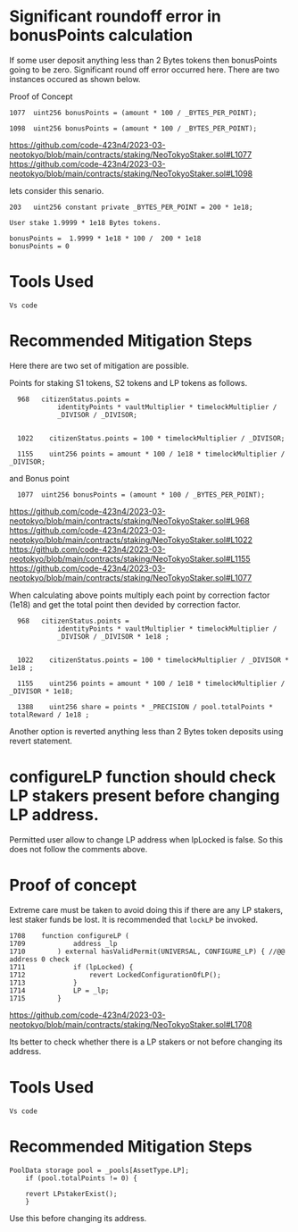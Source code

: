 # Significant roundoff error in bonusPoints calculation

If some user deposit anything less than 2 Bytes tokens then bonusPoints going to be zero. Significant round off error occurred here. There are two instances occured as shown below. 

Proof of Concept

    1077  uint256 bonusPoints = (amount * 100 / _BYTES_PER_POINT);
    
    1098  uint256 bonusPoints = (amount * 100 / _BYTES_PER_POINT);
    

https://github.com/code-423n4/2023-03-neotokyo/blob/main/contracts/staking/NeoTokyoStaker.sol#L1077
https://github.com/code-423n4/2023-03-neotokyo/blob/main/contracts/staking/NeoTokyoStaker.sol#L1098


lets consider this senario.

    203   uint256 constant private _BYTES_PER_POINT = 200 * 1e18;

    User stake 1.9999 * 1e18 Bytes tokens. 
    
    bonusPoints =  1.9999 * 1e18 * 100 /  200 * 1e18 
    bonusPoints = 0
    
# Tools Used
    Vs code

# Recommended Mitigation Steps

  Here there are two set of mitigation are possible. 
  
  
  Points for staking S1 tokens, S2 tokens  and LP tokens as follows.
  
      968   citizenStatus.points =
				identityPoints * vaultMultiplier * timelockMultiplier /
				_DIVISOR / _DIVISOR;
        
      
      1022    citizenStatus.points = 100 * timelockMultiplier / _DIVISOR;
      
      1155    uint256 points = amount * 100 / 1e18 * timelockMultiplier / _DIVISOR;
      
and Bonus point

      1077  uint256 bonusPoints = (amount * 100 / _BYTES_PER_POINT);
      
https://github.com/code-423n4/2023-03-neotokyo/blob/main/contracts/staking/NeoTokyoStaker.sol#L968
https://github.com/code-423n4/2023-03-neotokyo/blob/main/contracts/staking/NeoTokyoStaker.sol#L1022
https://github.com/code-423n4/2023-03-neotokyo/blob/main/contracts/staking/NeoTokyoStaker.sol#L1155
https://github.com/code-423n4/2023-03-neotokyo/blob/main/contracts/staking/NeoTokyoStaker.sol#L1077

When calculating above points multiply each point by  correction factor (1e18)  and get the total point then devided by correction
factor. 

      968   citizenStatus.points =
				identityPoints * vaultMultiplier * timelockMultiplier /
				_DIVISOR / _DIVISOR * 1e18 ; 
        
      
      1022    citizenStatus.points = 100 * timelockMultiplier / _DIVISOR * 1e18 ;
      
      1155    uint256 points = amount * 100 / 1e18 * timelockMultiplier / _DIVISOR * 1e18;
 
      1388    uint256 share = points * _PRECISION / pool.totalPoints * totalReward / 1e18 ;
      
 
Another option is reverted anything less than 2 Bytes token deposits using revert statement.  


# configureLP function should check LP stakers present before changing LP address.

Permitted user allow to change LP address when lpLocked is false. So this does not follow the comments above. 

# Proof of concept

Extreme care must be taken to avoid doing this if there are any LP stakers, lest staker funds be lost. It is recommended that `lockLP` be invoked.

	1708	function configureLP (
	1709			address _lp
	1710		) external hasValidPermit(UNIVERSAL, CONFIGURE_LP) { //@@ address 0 check
	1711			if (lpLocked) {
	1712				revert LockedConfigurationOfLP();
	1713			}
	1714			LP = _lp;
	1715		}
	
https://github.com/code-423n4/2023-03-neotokyo/blob/main/contracts/staking/NeoTokyoStaker.sol#L1708

Its better to check whether there is a LP stakers or not before changing its address.


# Tools Used
    Vs code

# Recommended Mitigation Steps

	PoolData storage pool = _pools[AssetType.LP];
		if (pool.totalPoints != 0) { 
		
		revert LPstakerExist(); 
		}



Use this before changing its address. 







		


    
      
 
   
  

    
    
  
    
    

    






